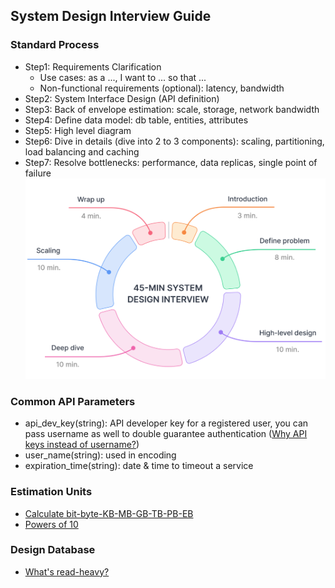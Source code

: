 ## System Design Interview Guide
### Standard Process
- Step1: Requirements Clarification
  - Use cases: as a ..., I want to ... so that ...
  - Non-functional requirements (optional): latency, bandwidth
- Step2: System Interface Design (API definition)
- Step3: Back of envelope estimation: scale, storage, network bandwidth
- Step4: Define data model: db table, entities, attributes
- Step5: High level diagram
- Step6: Dive in details (dive into 2 to 3 components): scaling, partitioning, load balancing and caching
- Step7: Resolve bottlenecks: performance, data replicas, single point of failure
![sdi time.png](img%2Fsdi%20time.png)
### Common API Parameters
- api_dev_key(string): API developer key for a registered user, you can pass username as well to double guarantee authentication ([Why API keys instead of username?](https://security.stackexchange.com/questions/32910/why-do-apis-use-api-keys-instead-of-usernames))
- user_name(string): used in encoding
- expiration_time(string): date & time to timeout a service
### Estimation Units
- [Calculate bit-byte-KB-MB-GB-TB-PB-EB](http://www.wu.ece.ufl.edu/links/dataRate/DataMeasurementChart.html)
- [Powers of 10](https://www.varsitytutors.com/hotmath/hotmath_help/topics/powers-of-10)
### Design Database
- [What's read-heavy?](https://www.mullie.eu/why-your-code-doesnt-scale/#:~:text=Being%20read%2Dheavy%20means%20there,being%20able%20to%20service%20requests.)